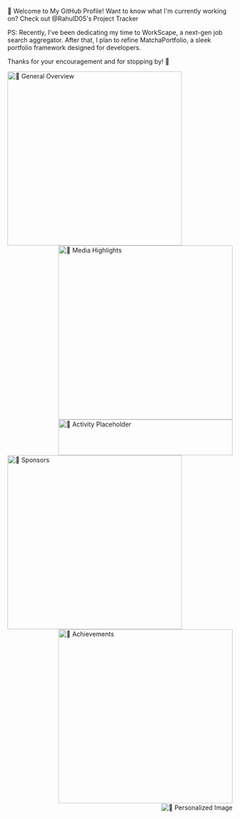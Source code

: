 👋 Welcome to My GitHub Profile!
Want to know what I'm currently working on?
Check out @RahulD05's Project Tracker

PS: Recently, I’ve been dedicating my time to WorkScape, a next-gen job search aggregator. After that, I plan to refine MatchaPortfolio, a sleek portfolio framework designed for developers.

Thanks for your encouragement and for stopping by! 🚀

<img align="left" width="390" alt="🦑 General Overview" src="https://gist.githubusercontent.com/RahulD05/e14cbaec0606bdba8a3099ec1099b6d9/raw/general.svg">
<img align="right" width="390" alt="🦑 Media Highlights" src="https://gist.githubusercontent.com/RahulD05/e14cbaec0606bdba8a3099ec1099b6d9/raw/medias.svg?p">
<img align="right" width="390" height="80" alt="🦑 Activity Placeholder" src="https://gist.githubusercontent.com/RahulD05/e14cbaec0606bdba8a3099ec1099b6d9/raw/placeholder.svg">

<img align="left" width="390" alt="🦑 Sponsors" src="https://gist.githubusercontent.com/RahulD05/e14cbaec0606bdba8a3099ec1099b6d9/raw/sponsors.svg">
<img align="right" width="390" alt="🦑 Achievements" src="https://gist.githubusercontent.com/RahulD05/e14cbaec0606bdba8a3099ec1099b6d9/raw/achievements.svg">

<img width="100%" height="1" alt="🦑 Divider" src="https://gist.githubusercontent.com/RahulD05/e14cbaec0606bdba8a3099ec1099b6d9/raw/placeholder.svg">

<img align="right" alt="🦑 Personalized Image" src="https://github.com/RahulD05/assets/your-image.png">
